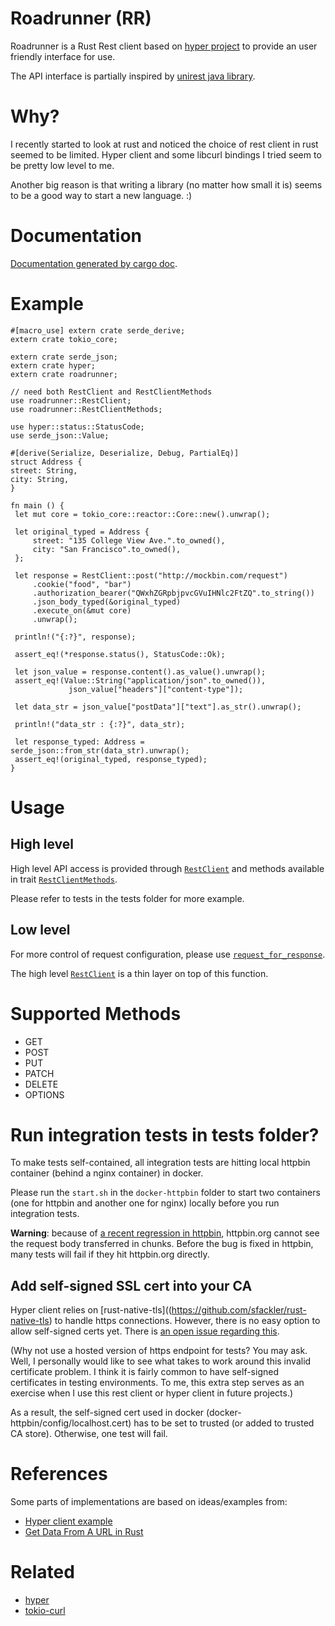 # Roadrunner (RR)

Roadrunner is a Rust Rest client based on [hyper project](https://github.com/hyperium/hyper) to 
provide an user friendly interface for use.

The API interface is partially inspired by [unirest java library](http://unirest.io/java.html).

# Why?

I recently started to look at rust and noticed the choice of rest client in rust seemed to be
limited. Hyper client and some libcurl bindings I tried seem to be pretty low level to me.

Another big reason is that writing a library (no matter how small it is) seems to be a good
way to start a new language. :)

# Documentation
 
[Documentation generated by cargo doc](https://luanzhu.github.io/rust/doc/roadrunner/index.html).

# Example
```
#[macro_use] extern crate serde_derive;
extern crate tokio_core;

extern crate serde_json;
extern crate hyper;
extern crate roadrunner;

// need both RestClient and RestClientMethods
use roadrunner::RestClient;
use roadrunner::RestClientMethods;

use hyper::status::StatusCode;
use serde_json::Value;

#[derive(Serialize, Deserialize, Debug, PartialEq)]
struct Address {
street: String,
city: String,
}

fn main () {
 let mut core = tokio_core::reactor::Core::new().unwrap();

 let original_typed = Address {
     street: "135 College View Ave.".to_owned(),
     city: "San Francisco".to_owned(),
 };

 let response = RestClient::post("http://mockbin.com/request")
     .cookie("food", "bar")
     .authorization_bearer("QWxhZGRpbjpvcGVuIHNlc2FtZQ".to_string())
     .json_body_typed(&original_typed)
     .execute_on(&mut core)
     .unwrap();

 println!("{:?}", response);

 assert_eq!(*response.status(), StatusCode::Ok);

 let json_value = response.content().as_value().unwrap();
 assert_eq!(Value::String("application/json".to_owned()),
             json_value["headers"]["content-type"]);

 let data_str = json_value["postData"]["text"].as_str().unwrap();

 println!("data_str : {:?}", data_str);

 let response_typed: Address = serde_json::from_str(data_str).unwrap();
 assert_eq!(original_typed, response_typed);
}
```

# Usage

## High level

High level API access is provided through [`RestClient`](https://luanzhu.github.io/rust/doc/roadrunner/struct.RestClient.html) and methods available in trait
[`RestClientMethods`](https://luanzhu.github.io/rust/doc/roadrunner/trait.RestClientMethods.html).

Please refer to tests in the tests folder for more example.

## Low level

For more control of request configuration, please use [`request_for_response`](https://luanzhu.github.io/rust/doc/roadrunner/fn.request_for_response.html).  

The high level [`RestClient`](https://luanzhu.github.io/rust/doc/roadrunner/struct.RestClient.html) is
a thin layer on top of this function.

# Supported Methods

* GET
* POST
* PUT
* PATCH
* DELETE
* OPTIONS

# Run integration tests in tests folder?

To make tests self-contained, all integration tests are hitting local httpbin container (behind 
a nginx container) in docker.

Please run the `start.sh` in the `docker-httpbin` folder to start two containers (one for httpbin and another one for nginx) locally
before you run integration tests.

**Warning**: because of [a recent regression
in httpbin](https://github.com/kennethreitz/httpbin/issues/340), httpbin.org cannot see the request
body transferred in chunks.  Before the bug is fixed in httpbin, many tests will fail if they 
hit httpbin.org directly.

## Add self-signed SSL cert into your CA

Hyper client relies on [rust-native-tls]((https://github.com/sfackler/rust-native-tls) to
handle https connections.  However, there is no easy option to allow self-signed certs yet.
There is [an open issue regarding this](https://github.com/sfackler/rust-native-tls/issues/13).

(Why not use a hosted version of https endpoint for tests?  You may ask.  Well, I personally 
would like to see what takes to work around this invalid certificate problem. I think it is 
fairly common to have self-signed certificates in testing environments. To me, this extra 
step serves as an exercise when I use this rest client or hyper client in future projects.)

As a result, the self-signed cert used in docker (docker-httpbin/config/localhost.cert) has to
be set to trusted (or added to trusted CA store).  Otherwise, one test will fail.

# References

Some parts of implementations are based on ideas/examples from:

* [Hyper client example](https://github.com/hyperium/hyper/blob/master/examples/client.rs)
* [Get Data From A URL in Rust](http://hermanradtke.com/2015/09/21/get-data-from-a-url-rust.html)

# Related

* [hyper](https://github.com/hyperium/hyper)
* [tokio-curl](https://github.com/tokio-rs/tokio-curl)

